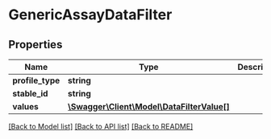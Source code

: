 # GenericAssayDataFilter

## Properties
Name | Type | Description | Notes
------------ | ------------- | ------------- | -------------
**profile_type** | **string** |  | [optional] 
**stable_id** | **string** |  | [optional] 
**values** | [**\Swagger\Client\Model\DataFilterValue[]**](DataFilterValue.md) |  | [optional] 

[[Back to Model list]](../README.md#documentation-for-models) [[Back to API list]](../README.md#documentation-for-api-endpoints) [[Back to README]](../README.md)


